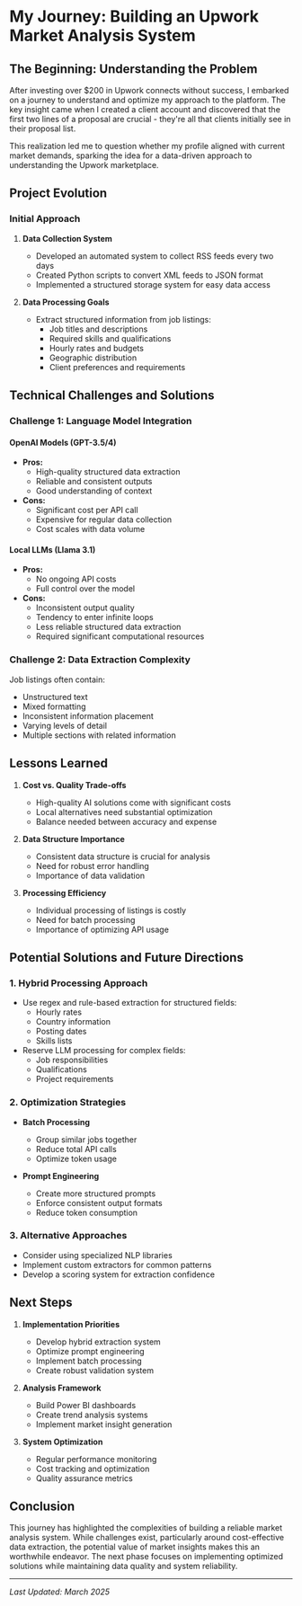 # My Journey: Building an Upwork Market Analysis System

## The Beginning: Understanding the Problem

After investing over $200 in Upwork connects without success, I embarked on a journey to understand and optimize my approach to the platform. The key insight came when I created a client account and discovered that the first two lines of a proposal are crucial - they're all that clients initially see in their proposal list.

This realization led me to question whether my profile aligned with current market demands, sparking the idea for a data-driven approach to understanding the Upwork marketplace.

## Project Evolution

### Initial Approach
1. **Data Collection System**
   - Developed an automated system to collect RSS feeds every two days
   - Created Python scripts to convert XML feeds to JSON format
   - Implemented a structured storage system for easy data access

2. **Data Processing Goals**
   - Extract structured information from job listings:
     - Job titles and descriptions
     - Required skills and qualifications
     - Hourly rates and budgets
     - Geographic distribution
     - Client preferences and requirements

## Technical Challenges and Solutions

### Challenge 1: Language Model Integration

#### OpenAI Models (GPT-3.5/4)
- **Pros:**
  - High-quality structured data extraction
  - Reliable and consistent outputs
  - Good understanding of context
- **Cons:**
  - Significant cost per API call
  - Expensive for regular data collection
  - Cost scales with data volume

#### Local LLMs (Llama 3.1)
- **Pros:**
  - No ongoing API costs
  - Full control over the model
- **Cons:**
  - Inconsistent output quality
  - Tendency to enter infinite loops
  - Less reliable structured data extraction
  - Required significant computational resources

### Challenge 2: Data Extraction Complexity

Job listings often contain:
- Unstructured text
- Mixed formatting
- Inconsistent information placement
- Varying levels of detail
- Multiple sections with related information

## Lessons Learned

1. **Cost vs. Quality Trade-offs**
   - High-quality AI solutions come with significant costs
   - Local alternatives need substantial optimization
   - Balance needed between accuracy and expense

2. **Data Structure Importance**
   - Consistent data structure is crucial for analysis
   - Need for robust error handling
   - Importance of data validation

3. **Processing Efficiency**
   - Individual processing of listings is costly
   - Need for batch processing
   - Importance of optimizing API usage

## Potential Solutions and Future Directions

### 1. Hybrid Processing Approach
- Use regex and rule-based extraction for structured fields:
  - Hourly rates
  - Country information
  - Posting dates
  - Skills lists
- Reserve LLM processing for complex fields:
  - Job responsibilities
  - Qualifications
  - Project requirements

### 2. Optimization Strategies
- **Batch Processing**
  - Group similar jobs together
  - Reduce total API calls
  - Optimize token usage

- **Prompt Engineering**
  - Create more structured prompts
  - Enforce consistent output formats
  - Reduce token consumption

### 3. Alternative Approaches
- Consider using specialized NLP libraries
- Implement custom extractors for common patterns
- Develop a scoring system for extraction confidence

## Next Steps

1. **Implementation Priorities**
   - Develop hybrid extraction system
   - Optimize prompt engineering
   - Implement batch processing
   - Create robust validation system

2. **Analysis Framework**
   - Build Power BI dashboards
   - Create trend analysis systems
   - Implement market insight generation

3. **System Optimization**
   - Regular performance monitoring
   - Cost tracking and optimization
   - Quality assurance metrics

## Conclusion

This journey has highlighted the complexities of building a reliable market analysis system. While challenges exist, particularly around cost-effective data extraction, the potential value of market insights makes this an worthwhile endeavor. The next phase focuses on implementing optimized solutions while maintaining data quality and system reliability.

---
*Last Updated: March 2025*
